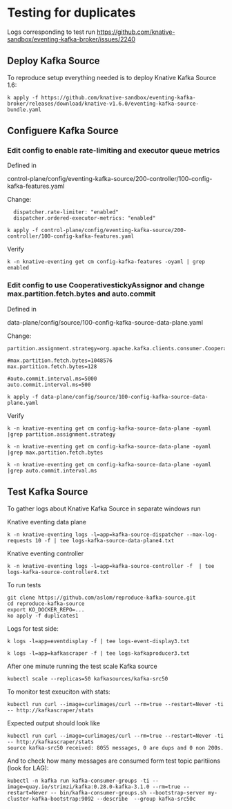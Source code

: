 # Testing for duplicates

Logs corresponding to test run
https://github.com/knative-sandbox/eventing-kafka-broker/issues/2240

## Deploy Kafka Source

To reproduce setup everything needed is to deploy Knative Kafka Source 1.6:

```
k apply -f https://github.com/knative-sandbox/eventing-kafka-broker/releases/download/knative-v1.6.0/eventing-kafka-source-bundle.yaml
```

## Configuere Kafka Source

### Edit config to enable rate-limiting and executor queue metrics

Defined in

control-plane/config/eventing-kafka-source/200-controller/100-config-kafka-features.yaml


Change:

```
  dispatcher.rate-limiter: "enabled"
  dispatcher.ordered-executor-metrics: "enabled"
```

```
k apply -f control-plane/config/eventing-kafka-source/200-controller/100-config-kafka-features.yaml
```

Verify

```
k -n knative-eventing get cm config-kafka-features -oyaml | grep enabled
```


### Edit config to use CooperativestickyAssignor and change max.partition.fetch.bytes and auto.commit


Defined in

data-plane/config/source/100-config-kafka-source-data-plane.yaml

Change:

```
partition.assignment.strategy=org.apache.kafka.clients.consumer.CooperativeStickyAssignor
```

```
#max.partition.fetch.bytes=1048576
max.partition.fetch.bytes=128
```

```
#auto.commit.interval.ms=5000
auto.commit.interval.ms=500
```


```
k apply -f data-plane/config/source/100-config-kafka-source-data-plane.yaml
```

Verify

```
k -n knative-eventing get cm config-kafka-source-data-plane -oyaml |grep partition.assignment.strategy
```

```
k -n knative-eventing get cm config-kafka-source-data-plane -oyaml |grep max.partition.fetch.bytes
```

```
k -n knative-eventing get cm config-kafka-source-data-plane -oyaml |grep auto.commit.interval.ms
```

## Test Kafka Source

To gather logs about Knative Kafka Source in separate windows run

Knative eventing data plane

```
k -n knative-eventing logs -l=app=kafka-source-dispatcher --max-log-requests 10 -f | tee logs-kafka-source-data-plane4.txt
```

Knative eventing controller


```
k -n knative-eventing logs -l=app=kafka-source-controller -f  | tee logs-kafka-source-controller4.txt
```


To run tests

```
git clone https://github.com/aslom/reproduce-kafka-source.git
cd reproduce-kafka-source
export KO_DOCKER_REPO=...
ko apply -f duplicates1
```


Logs for test side:

```
k logs -l=app=eventdisplay -f | tee logs-event-display3.txt
```


```
k logs -l=app=kafkascraper -f | tee logs-kafkaproducer3.txt
```


After one minute running the test scale Kafka source

```
kubectl scale --replicas=50 kafkasources/kafka-src50
```



To monitor test exeuciton with stats:

```
kubectl run curl --image=curlimages/curl --rm=true --restart=Never -ti -- http://kafkascraper/stats
```

Expected output should look like

```
kubectl run curl --image=curlimages/curl --rm=true --restart=Never -ti -- http://kafkascraper/stats
source kafka-src50 received: 8055 messages, 0 are dups and 0 non 200s.
```


And to check how many messages are consumed form test topic paritiions (look for LAG):

```
kubectl -n kafka run kafka-consumer-groups -ti --image=quay.io/strimzi/kafka:0.28.0-kafka-3.1.0 --rm=true --restart=Never -- bin/kafka-consumer-groups.sh --bootstrap-server my-cluster-kafka-bootstrap:9092 --describe  --group kafka-src50c
```

